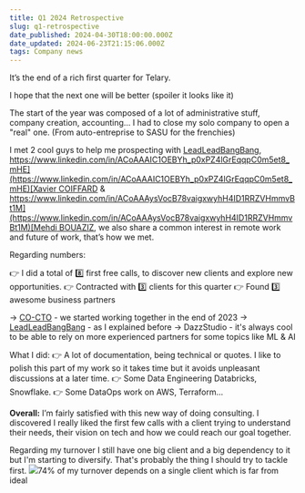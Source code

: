 ```yaml
---
title: Q1 2024 Retrospective
slug: q1-retrospective
date_published: 2024-04-30T18:00:00.000Z
date_updated: 2024-06-23T21:15:06.000Z
tags: Company news
---
```


It’s the end of a rich first quarter for Telary.

I hope that the next one will be better (spoiler it looks like it)

The start of the year was composed of a lot of administrative stuff, company creation, accounting… I had to close my solo company to open a "real" one. (From auto-entreprise to SASU for the frenchies)

I met 2 cool guys to help me prospecting with [LeadLeadBangBang](https://www.linkedin.com/company/leadleadbangbang/), [https://www.linkedin.com/in/ACoAAAIC1OEBYh_p0xPZ4lGrEqqpC0m5et8_mHE](https://www.linkedin.com/in/ACoAAAIC1OEBYh_p0xPZ4lGrEqqpC0m5et8_mHE)[Xavier COIFFARD](https://www.linkedin.com/in/xaviercoiffard/) & [https://www.linkedin.com/in/ACoAAAysVocB78vaigxwyhH4ID1RRZVHmmvBt1M](https://www.linkedin.com/in/ACoAAAysVocB78vaigxwyhH4ID1RRZVHmmvBt1M)[Mehdi BOUAZIZ](https://www.linkedin.com/in/bouaziz-mehdi/), we also share a common interest in remote work and future of work, that’s how we met.

Regarding numbers:

👉 I did a total of 8️⃣ first free calls, to discover new clients and explore new opportunities.
👉 Contracted with 3️⃣ clients for this quarter
👉 Found 3️⃣ awesome business partners

→ [CO-CTO](https://www.linkedin.com/company/co-cto/) - we started working together in the end of 2023
→ [LeadLeadBangBang](https://www.linkedin.com/company/leadleadbangbang/) - as I explained before
→ DazzStudio - it's always cool to be able to rely on more experienced partners for some topics like ML & AI

What I did:
👉 A lot of documentation, being technical or quotes. I like to polish this part of my work so it takes time but it avoids unpleasant discussions at a later time.
👉 Some Data Engineering Databricks, Snowflake.
👉 Some DataOps work on AWS, Terraform…

**Overall:** I’m fairly satisfied with this new way of doing consulting. I discovered I really liked the first few calls with a client trying to understand their needs, their vision on tech and how we could reach our goal together.

Regarding my turnover I still have one big client and a big dependency to it but I'm starting to diversify. That's probably the thing I should try to tackle first.
![](__GHOST_URL__/content/images/2024/06/data-src-image-a0d735a9-2a01-4b9e-a78f-e9515f19b9fd.png)74% of my turnover depends on a single client which is far from ideal
